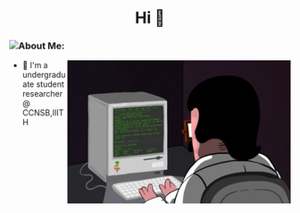 
<br>
<h1 align="center">Hi 👋</h1>

###  <img src="https://media.giphy.com/media/WUlplcMpOCEmTGBtBW/giphy.gif" width="30"><b>About Me:</b>
<img align="right" alt="GIF" src="https://raw.githubusercontent.com/mhardik003/mhardik003/main/gifs/programmer.gif" width="400" height="256" />

- 🏦 I'm a undergraduate student researcher @ CCNSB,IIITH
